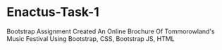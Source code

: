 # Enactus-Task-1
Bootstrap Assignment
  Created An Online Brochure Of Tommorowland's Music Festival Using Bootstrap, CSS, Bootstrap JS, HTML

